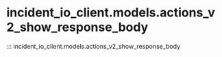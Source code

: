 # incident_io_client.models.actions_v2_show_response_body

::: incident_io_client.models.actions_v2_show_response_body

